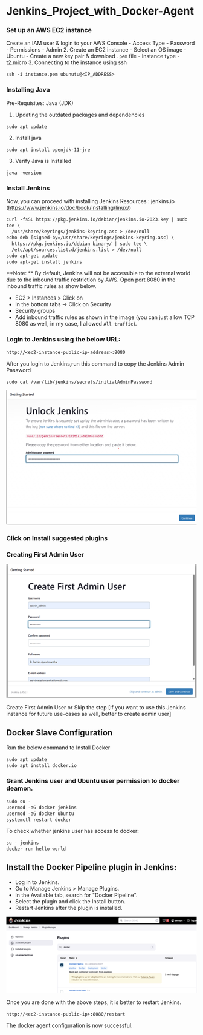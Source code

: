 # Jenkins_Project_with_Docker-Agent


### Set up an AWS EC2 instance

 Create an IAM user & login to your AWS Console
    - Access Type - Password
    - Permissions - Admin
2. Create an EC2 instance
    - Select an OS image - Ubuntu
    - Create a new key pair & download `.pem` file
    - Instance type - t2.micro
3. Connecting to the instance using ssh
```
ssh -i instance.pem ubunutu@<IP_ADDRESS>
```

### Installing Java

Pre-Requisites: Java (JDK)




1. Updating the outdated packages and dependencies
```
sudo apt update
```
2. Install java
```
sudo apt install openjdk-11-jre
```
3. Verify Java is Installed
```
java -version
```

### Install Jenkins

Now, you can proceed with installing Jenkins
Resources : jenkins.io (https://www.jenkins.io/doc/book/installing/linux/)
```
curl -fsSL https://pkg.jenkins.io/debian/jenkins.io-2023.key | sudo tee \
  /usr/share/keyrings/jenkins-keyring.asc > /dev/null
echo deb [signed-by=/usr/share/keyrings/jenkins-keyring.asc] \
  https://pkg.jenkins.io/debian binary/ | sudo tee \
  /etc/apt/sources.list.d/jenkins.list > /dev/null
sudo apt-get update
sudo apt-get install jenkins

```
**Note: ** By default, Jenkins will not be accessible to the external world due to the inbound traffic restriction by AWS. Open port 8080 in the inbound traffic rules as show below.

- EC2 > Instances > Click on <Instance-ID>
- In the bottom tabs -> Click on Security
- Security groups
- Add inbound traffic rules as shown in the image (you can just allow TCP 8080 as well, in my case, I allowed `All traffic`).

### Login to Jenkins using the below URL:
```
http://<ec2-instance-public-ip-address>:8080 
```
After you login to Jenkins,run this command to copy the Jenkins Admin Password 
```
sudo cat /var/lib/jenkins/secrets/initialAdminPassword
```
![Jenkins Login](images/jenkinsLogins.png)

### Click on Install suggested plugins

### Creating First Admin User
![Jenkins Login](images/creatingAdmin_user.png)

Create First Admin User or Skip the step [If you want to use this Jenkins instance for future use-cases as well, better to create admin user]

## Docker Slave Configuration

Run the below command to Install Docker

```
sudo apt update
sudo apt install docker.io
```

### Grant Jenkins user and Ubuntu user permission to docker deamon.

```
sudo su - 
usermod -aG docker jenkins
usermod -aG docker ubuntu
systemctl restart docker
```
To check whether jenkins user has access to docker:
```
su - jenkins
docker run hello-world
```
## Install the Docker Pipeline plugin in Jenkins:

   - Log in to Jenkins.
   - Go to Manage Jenkins > Manage Plugins.
   - In the Available tab, search for "Docker Pipeline".
   - Select the plugin and click the Install button.
   - Restart Jenkins after the plugin is installed.

![Jenkins Login](images/DownloadDockerPipeline.png)



Once you are done with the above steps, it is better to restart Jenkins.

```
http://<ec2-instance-public-ip>:8080/restart
```

The docker agent configuration is now successful.


